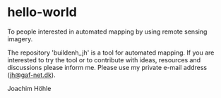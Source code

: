# hello-world

To people interested in automated mapping by using remote sensing imagery.

The repository 'buildenh_jh' is a tool for automated mapping.
If you are interested to try the tool or to contribute with ideas, resources and discussions please inform me.
Please use my private e-mail address (jh@gaf-net.dk).

Joachim Höhle
